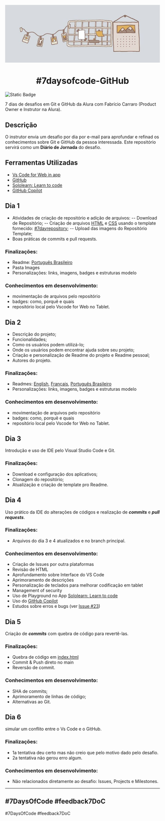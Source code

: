 ![imagem em desenho à mão, em cores pastéis, de uma parede com um calendário de parede, uma grade de avisos e um cordãode fotos](docs/images/capa.jpeg)
<h1 align="center">#7daysofcode-GitHub</h1>

![Static Badge](https://img.shields.io/badge/Em%20Desenvolvimento-status7days?style=plastic&logo=githubactions&logoSize=auto&label=Status&labelColor=white&color=blue)

7 dias de desafios em Git e GitHub da Alura com Fabrício Carraro (Product Owner e Instrutor na Alura).

## Descrição
O instrutor envia um desafio por dia por e-mail para aprofundar e refinad os conhecimentos sobre Git e GitHub da pessoa interessada.
Este repositório servirá  como um **Diário de Jornada** do desafio. 

## Ferramentas Utilizadas
- [Vs Code for Web in app](https://vscode.dev/?vscode-lang=pt-br)
- [GitHub](github.com)
- [Sololearn: Learn to code](https://play.google.com/store/apps/details?id=com.sololearn)
- [GitHub Copilot](https://github.com/github-copilot)

## Dia 1
- Atividades de criação de repositório e adição de arquivos:
  -- Download de Repositório;
  -- Criação de arquivos [HTML](https://www.notion.so/index.html) e [CSS](https://www.notion.so/style.css) usando o template fornecido: [#7dayrepository](https://empresas.alura.com.br/e3t/Ctc/I8+113/d2z6gD04/VWwhYg6VxV9_W5cgkSd90hZz2W48Yhp75DbdD_N7PgQ2q3lYM-W7Y8-PT6lZ3phW5-wJ0_8DwnSHW5ybRC85zGcQ5W5sHMq-1lHTgvW1LPD-V2c91htW3fjwyt48wkBFW1wZZzV2-4qkyW9bDhJS8gr2SqW72nQMd96c0T9W5R8SQV8pG7g7W5DhPnz5gwHMlW5y9vmb1M6RxvW3z-HKM2zC9j2N2XjDssGDXPfW1-cnwv2w14YTW8FsWvC2-Fl3fW3-4TSC32pn5ZW5HXfzB4NvyctN4qMT7rf_fv8W2tn99R4nrV0zW2v_r1B72SwDmW5GzTn_5Kb4FWW7xtbvW3-CyjJW59k2QG1WyGTJVTYS6X8ThhdpW2MC-tW2F2X8PW5rr_d95y6N3Df5ckq_l04);
  -- Upload das imagens do Repositório Template;
- Boas práticas de commits e pull requests.

### Finalizações: 
- Readme: [Português Brasileiro](CamilaSantino.md)
- Pasta Images
- Personalizações: links, imagens, badges e estruturas modelo

### Conhecimentos em desenvolvimento:
- movimentação de arquivos pelo repositório
- badges: como, porquê e quais
- repositório local pelo Vscode for Web no Tablet.

## Dia 2
- Descrição do projeto;
- Funcionalidades;
- Como os usuários podem utilizá-lo;
- Onde os usuários podem encontrar ajuda sobre seu projeto;
- Criação e personalização de Readme do projeto e Readme pessoal;
- Autores do projeto.

### Finalizações:
- Readmes: [English](https://www.notion.so/CamilaSantino.eng.md), [Français](https://www.notion.so/CamilaSantino.fr.md), [Português Brasileiro](https://www.notion.so/CamilaSantino.md)
- Personalizações: links, imagens, badges e estruturas modelo

### Conhecimentos em desenvolvimento:
- movimentação de arquivos pelo repositório
- badges: como, porquê e quais
- repositório local pelo Vscode for Web no Tablet.

## Dia 3
Introdução e uso de IDE pelo Visual Studio Code e Git.

### Finalizações:
- Download e configuração dos aplicativos;
- Clonagem do repositório;
- Atualização e criação de template pro Readme.

## Dia 4
Uso prático da IDE do alterações de códigos e realização de ***commits*** e ***pull requests***.

### Finalizações: 
- Arquivos do dia 3 e 4 atualizados e no branch principal.

### Conhecimentos em desenvolvimento:
- Criação de Issues por outra plataformas
- Revisão de HTML
- Aprofundamento sobre Interface do VS Code
- Aprimoramento de descrições
- Personalização de teclados para melhorar codificação em tablet
- Management of security
- Uso de Playground no App [Sololearn: Learn to code](https://play.google.com/store/apps/details?id=com.sololearn)
- Uso do [GitHub Copilot](https://github.com/github-copilot)
- Estudos sobre erros e bugs (ver [Issue #23](https://github.com/camila-santino/7daysofcode-GitHub/issues/23))

## Dia 5
Criação de ***commits*** com quebra de código para revertê-las.

### Finalizações: 
- Quebra de código em [index.html](docs/index.html)
- Commit & Push direto no main
- Reversão de commit.

### Conhecimentos em desenvolvimento:
- SHA de commits;
- Aprimoramento de linhas de código;
- Alternativas ao Git.

## Dia 6
simular um conflito entre o Vs Code e o GitHub. 

### Finalizações: 
- 1a tentativa deu certo mas não creio que pelo motivo dado pelo desafio.
- 2a tentativa não gerou erro algum.

### Conhecimentos em desenvolvimento:
- Não relacionados diretamente ao desafio: Issues, Projects e Milestones.

---
 #7DaysOfCode
 #feedback7DoC 
---
 #7DaysOfCode
 #feedback7DoC 
